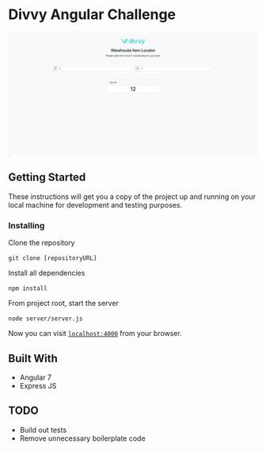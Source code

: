 # Divvy Angular Challenge

![Screenshot](./screenshot.jpg)


## Getting Started

These instructions will get you a copy of the project up and running on your local machine for development and testing purposes.

### Installing

Clone the repository

```
git clone [repositoryURL]
```

Install all dependencies

```
npm install
```

From project root, start the server

```
node server/server.js
```

Now you can visit [`localhost:4000`](http://localhost:4000) from your browser.


## Built With

* Angular 7
* Express JS

## TODO

* Build out tests
* Remove unnecessary boilerplate code

